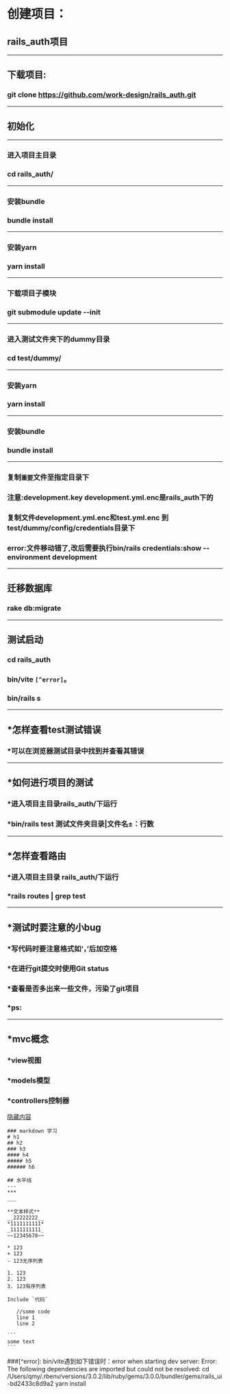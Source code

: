 # 创建项目：
## rails_auth项目
---
## 下载项目:
### git clone https://github.com/work-design/rails_auth.git
---
## 初始化
---
### 进入项目主目录
### cd rails_auth/
---
### 安装bundle
### bundle install
---
### 安装yarn
### yarn install
---
### 下载项目子模块
### git submodule update --init
---
### 进入测试文件夹下的dummy目录
### cd test/dummy/
---
### 安装yarn
### yarn install
---
### 安装bundle
### bundle install
---
### 复制`重要`文件至指定目录下
### 注意:development.key   development.yml.enc是rails_auth下的
### 复制文件development.yml.enc和test.yml.enc 到 test/dummy/config/credentials目录下
### error:文件移动错了,改后需要执行bin/rails credentials:show --environment development

---
## 迁移数据库
### rake db:migrate
---
## 测试启动
### cd rails_auth
### bin/vite `[^error]`。
### bin/rails s
---













## *怎样查看test测试错误
###   *可以在浏览器测试目录中找到并查看其错误
---
## *如何进行项目的测试
###   *进入项目主目录rails_auth/下运行 
###   *bin/rails test 测试文件夹目录|文件名±：行数
---
## *怎样查看路由
###   *进入项目主目录 rails_auth/下运行
###   *rails routes | grep test
---

## *测试时要注意的小bug
###   *写代码时要注意格式如‘，’后加空格
###   *在进行git提交时使用Git status
###   *查看是否多出来一些文件，污染了git项目
###   *ps:
---

## *mvc概念
###   *view视图
###   *models模型
###   *controllers控制器


[隐藏内容](file:///Users/qmy/dong/dong/trask/error.txt)






~~~
### markdown 学习
# h1
## h2
### h3
#### h4
##### h5
###### h6

## 水平线
---
***
___

**文本样式**
__22222222__
*1111111111*
_1111111111_
~~12345678~~

* 123
+ 123
- 123无序列表

1. 123
2. 123
3. 123有序列表

Include `代码`

   //some code
   line 1
   line 2

```
some text
```
~~~
<!--bin/rails credentials:show --environment development  环境显示 保存-->

###[^error]: bin/vite遇到如下错误时：error when starting dev server: Error: The following dependencies are imported but could not be resolved:   cd /Users/qmy/.rbenv/versions/3.0.2/lib/ruby/gems/3.0.0/bundler/gems/rails_ui-bd2433c8d9a2      yarn install
